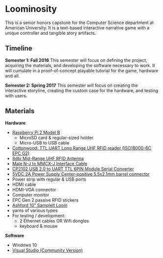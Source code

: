 # Loominosity

This is a senior honors capstone for the Computer Science department at American University. It is a text-based interactive narrative game with a unique controller and tangible story artifacts. 

## Timeline

**Semester 1: Fall 2016**
This semester will focus on defining the project, acquiring the materials, and developing the software necessary to work. It will cumulate in a proof-of-concept playable tutorial for the game, hardware and all.

**Semester 2: Spring 2017**
This semester will focus on creating the interactive storyline, creating the custom case for the hardware, and testing with users.

## Materials
**Hardware**
 - <a href="https://www.hackster.io/raspberry-pi/products/raspberry-pi-2-model-b">Raspberry Pi 2 Model B</a>
    - MicroSD card & regular-sized holder
    - Micro-USB to USB cable
 - <a href="http://store.linksprite.com/cottonwood-long-range-uhf-rfid-reader-uart-iso18000-6c-epc-g2/">Cottonwood: TTL UART Long Range UHF RFID reader (ISO18000-6C EPC G2)</a>
 - <a href="https://www.amazon.com/LinkSprite-RFID-Reader-Antenna-902-928MHz/dp/B00I6OBIVW/ref=pd_sbs_147_t_0?_encoding=UTF8&psc=1&refRID=BXB1E9AETYD8D3FG34K1">8dbi Mid-Range UHF RFID Antenna</a>
 - <a href="https://www.amazon.com/MALE-N-J-MMCX-J-INTERFACE-CABLE/dp/B01GYCS5LS">Male N-J to MMCX-J Interface Cable</a>
 - <a href="https://www.amazon.com/Uxcell-CP2102-Module-Converter-Adapter/dp/B00SL0U3RG/ref=pd_sbs_147_t_2?_encoding=UTF8&psc=1&refRID=XWS3JPKAPC2MVYP9SCK1">CP2102 USB 2.0 to UART TTL 6PIN Module Serial Converter</a>
 - <a href="https://www.seeedstudio.com/Wall-Adapter-Power-Supply-5VDC-2A-p-1508.html#">5VDC 2A Power Supply Center-positive 5.5x2.1mm barrel connector</a>
 - Power strip with regular & USB ports
 - HDMI cable
 - HDMI-VGA connector
 - Computer monitor
 - EPC Gen 2 passive RFID stickers
 - <a href="http://woolery.com/weaving-looms/looms-by-manufacturers/ashford-looms/ashford-rigid-heddle-looms/ashford-10-sampleit-loom.html">Ashford 10" SampleIt Loom</a>
 - yarns of various types
 - For testing / development:
    - 2 Ethernet cables OR Wifi dongles
    - keyboard & mouse

**Software**
 - Windows 10
 - <a href="https://www.visualstudio.com/downloads/">Visual Studio (Community Version)</a>
